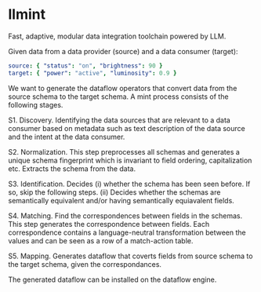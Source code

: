 # llmint
Fast, adaptive, modular data integration toolchain powered by LLM.

Given data from a data provider (source) and a data consumer (target):
```yaml
source: { "status": "on", "brightness": 90 }
target: { "power": "active", "luminosity": 0.9 }
```
We want to generate the dataflow operators that convert data from the source schema to the target schema. A mint process consists of the following stages.

S1. Discovery. Identifying the data sources that are relevant to a data consumer based on metadata such as text description of the data source and the intent at the data consumer.

S2. Normalization. This step preprocesses all schemas and generates a unique schema fingerprint which is invariant to field ordering, capitalization etc. Extracts the schema from the data.

S3. Identification. Decides (i) whether the schema has been seen before. If so, skip the following steps. (ii) Decides whether the schemas are semantically equivalent and/or having semantically equiavalent fields. 

S4. Matching. Find the correspondences between fields in the schemas. This step generates the correspondence between fields. Each correspondence contains a language-neutral transformation between the values and can be seen as a row of a match-action table.

S5. Mapping. Generates dataflow that coverts fields from source schema to the target schema, given the correspondances.

The generated dataflow can be installed on the dataflow engine.

